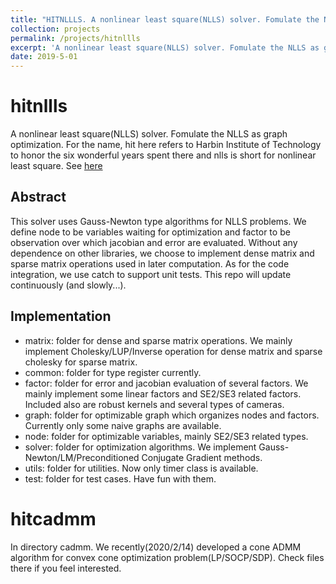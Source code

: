 ```yaml
---
title: "HITNLLLS. A nonlinear least square(NLLS) solver. Fomulate the NLLS as graph optimization."
collection: projects
permalink: /projects/hitnllls
excerpt: 'A nonlinear least square(NLLS) solver. Fomulate the NLLS as graph optimization. For the name, hit here refers to Harbin Institute of Technology to honor the six wonderful years spent there and nlls is short for nonlinear least square.'
date: 2019-5-01
---
```

# hitnllls
A nonlinear least square(NLLS) solver. Fomulate the NLLS as graph optimization. For the name, hit here refers to Harbin Institute of Technology to honor the six wonderful years spent there and nlls is short for nonlinear least square. See [here](https://github.com/hitdshu/hitnllls)

## Abstract
This solver uses Gauss-Newton type algorithms for NLLS problems. We define node to be variables waiting for optimization and factor to be observation over which jacobian and error are evaluated. Without any dependence on other libraries, we choose to implement dense matrix and sparse matrix operations used in later computation. As for the code integration, we use catch to support unit tests. This repo will update continuously (and slowly...). 

## Implementation
- matrix: folder for dense and sparse matrix operations. We mainly implement Cholesky/LUP/Inverse operation for dense matrix and sparse cholesky for sparse matrix.
- common: folder for type register currently.
- factor: folder for error and jacobian evaluation of several factors. We mainly implement some linear factors and SE2/SE3 related factors. Included also are robust kernels and several types of cameras.
- graph: folder for optimizable graph which organizes nodes and factors. Currently only some naive graphs are available.
- node: folder for optimizable variables, mainly SE2/SE3 related types.
- solver: folder for optimization algorithms. We implement Gauss-Newton/LM/Preconditioned Conjugate Gradient methods.
- utils: folder for utilities. Now only timer class is available.
- test: folder for test cases. Have fun with them.

# hitcadmm
In directory cadmm. We recently(2020/2/14) developed a cone ADMM algorithm for convex cone optimization problem(LP/SOCP/SDP). Check files there if you feel interested. 
